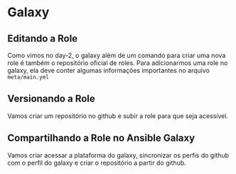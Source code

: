 # Galaxy

## Editando a Role

Como vimos no day-2, o galaxy além de um comando para criar uma nova role é também o repositório oficial de roles.
Para adicionarmos uma role no galaxy, ela deve conter algumas informações importantes no arquivo `meta/main.yml`

## Versionando a Role

Vamos criar um repositório no github e subir a role para que seja acessível.

## Compartilhando a Role no Ansible Galaxy

Vamos criar acessar a plataforma do galaxy, sincronizar os perfis do github com o perfil do galaxy e criar o repositório a partir do github.
